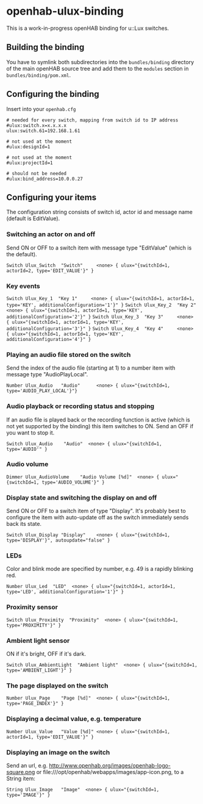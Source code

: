 # openhab-ulux-binding

This is a work-in-progress openHAB binding for u::Lux switches.

## Building the binding

You have to symlink both subdirectories into the `bundles/binding` directory of the main openHAB source tree
and add them to the `modules` section in `bundles/binding/pom.xml`.

## Configuring the binding

Insert into your `openhab.cfg`

	# needed for every switch, mapping from switch id to IP address
	#ulux:switch.x=x.x.x.x
	ulux:switch.61=192.168.1.61

	# not used at the moment
	#ulux:designId=1

	# not used at the moment
	#ulux:projectId=1

	# should not be needed
	#ulux:bind_address=10.0.0.27

## Configuring your items

The configuration string consists of switch id, actor id and message name (default is EditValue).

### Switching an actor on and off

Send ON or OFF to a switch item with message type "EditValue" (which is the default).

`Switch Ulux_Switch  "Switch"     <none> { ulux="{switchId=1, actorId=2, type='EDIT_VALUE'}" }`

### Key events

`Switch Ulux_Key_1  "Key 1"     <none> { ulux="{switchId=1, actorId=1, type='KEY', additionalConfiguration='1'}" }`
`Switch Ulux_Key_2  "Key 2"     <none> { ulux="{switchId=1, actorId=1, type='KEY', additionalConfiguration='2'}" }`
`Switch Ulux_Key_3  "Key 3"     <none> { ulux="{switchId=1, actorId=1, type='KEY', additionalConfiguration='3'}" }`
`Switch Ulux_Key_4  "Key 4"     <none> { ulux="{switchId=1, actorId=1, type='KEY', additionalConfiguration='4'}" }`

### Playing an audio file stored on the switch

Send the index of the audio file (starting at 1) to a number item with message type "AudioPlayLocal". 

`Number Ulux_Audio   "Audio"      <none> { ulux="{switchId=1, type='AUDIO_PLAY_LOCAL'}"}`

### Audio playback or recording status and stopping

If an audio file is played back or the recording function is active (which is not yet supported
by the binding) this item switches to ON. Send an OFF if you want to stop it.

`Switch Ulux_Audio    "Audio"  <none> { ulux="{switchId=1, type='AUDIO'" }`

### Audio volume

`Dimmer Ulux_AudioVolume    "Audio Volume [%d]"  <none> { ulux="{switchId=1, type='AUDIO_VOLUME'}" }`

### Display state and switching the display on and off

Send ON or OFF to a switch item of type "Display". It's probably best to configure the
item with auto-update off as the switch immediately sends back its state.

`Switch Ulux_Display "Display"    <none> { ulux="{switchId=1, type='DISPLAY'}", autoupdate="false" }`

### LEDs

Color and blink mode are specified by number, e.g. 49 is a rapidly blinking red.

`Number Ulux_Led  "LED"  <none> { ulux="{switchId=1, actorId=1, type='LED', additionalConfiguration='1'}" }`

### Proximity sensor

`Switch Ulux_Proximity  "Proximity"  <none> { ulux="{switchId=1, type='PROXIMITY'}" }`

### Ambient light sensor

ON if it's bright, OFF if it's dark.

`Switch Ulux_AmbientLight  "Ambient light"  <none> { ulux="{switchId=1, type='AMBIENT_LIGHT'}" }`

### The page displayed on the switch

`Number Ulux_Page    "Page [%d]"  <none> { ulux="{switchId=1, type='PAGE_INDEX'}" }`

### Displaying a decimal value, e.g. temperature

`Number Ulux_Value   "Value [%d]" <none> { ulux="{switchId=1, actorId=1, type='EDIT_VALUE'}" }`

### Displaying an image on the switch

Send an url, e.g. http://www.openhab.org/images/openhab-logo-square.png or
file:///opt/openhab/webapps/images/app-icon.png, to a String item:

`String Ulux_Image   "Image"  <none> { ulux="{switchId=1, type='IMAGE'}" }`


